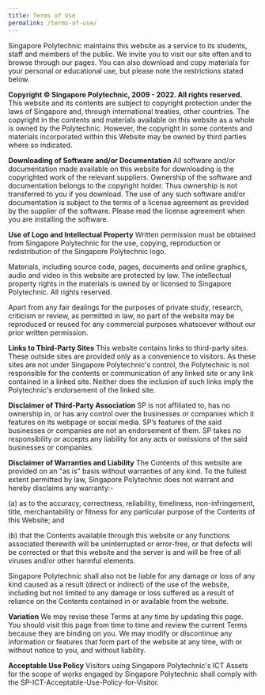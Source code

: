 ```yaml
---
title: Terms of Use
permalink: /terms-of-use/
---
```

Singapore Polytechnic maintains this website as a service to its students, staff and members of the public. We invite you to visit our site often and to browse through our pages. You can also download and copy materials for your personal or educational use, but please note the restrictions stated below.

**Copyright © Singapore Polytechnic, 2009 - 2022. All rights reserved.**
This website and its contents are subject to copyright protection under the laws of Singapore and, through international treaties, other countries. The copyright in the contents and materials available on this website as a whole is owned by the Polytechnic. However, the copyright in some contents and materials incorporated within this Website may be owned by third parties where so indicated.

**Downloading of Software and/or Documentation**
All software and/or documentation made available on this website for downloading is the copyrighted work of the relevant suppliers. Ownership of the software and documentation belongs to the copyright holder. Thus ownership is not transferred to you if you download. The use of any such software and/or documentation is subject to the terms of a license agreement as provided by the supplier of the software. Please read the license agreement when you are installing the software.

**Use of Logo and Intellectual Property**
Written permission must be obtained from Singapore Polytechnic for the use, copying, reproduction or redistribution of the Singapore Polytechnic logo.

Materials, including source code, pages, documents and online graphics, audio and video in this website are protected by law. The intellectual property rights in the materials is owned by or licensed to Singapore Polytechnic. All rights reserved.

Apart from any fair dealings for the purposes of private study, research, criticism or review, as permitted in law, no part of the website may be reproduced or reused for any commercial purposes whatsoever without our prior written permission.

**Links to Third-Party Sites**
This website contains links to third-party sites. These outside sites are provided only as a convenience to visitors. As these sites are not under Singapore Polytechnic's control, the Polytechnic is not responsible for the contents or communication of any linked site or any link contained in a linked site. Neither does the inclusion of such links imply the Polytechnic's endorsement of the linked site.

**Disclaimer of Third-Party Association**
SP is not affiliated to, has no ownership in, or has any control over the businesses or companies which it features on its webpage or social media. SP’s features of the said businesses or companies are not an endorsement of them. SP takes no responsibility or accepts any liability for any acts or omissions of the said businesses or companies.

**Disclaimer of Warranties and Liability**
The Contents of this website are provided on an "as is" basis without warranties of any kind. To the fullest extent permitted by law, Singapore Polytechnic does not warrant and hereby disclaims any warranty:-

(a) as to the accuracy, correctness, reliability, timeliness, non-infringement, title, merchantability or fitness for any particular purpose of the Contents of this Website; and

(b) that the Contents available through this website or any functions associated therewith will be uninterrupted or error-free, or that defects will be corrected or that this website and the server is and will be free of all viruses and/or other harmful elements.

Singapore Polytechnic shall also not be liable for any damage or loss of any kind caused as a result (direct or indirect) of the use of the website, including but not limited to any damage or loss suffered as a result of reliance on the Contents contained in or available from the website.

**Variation**
We may revise these Terms at any time by updating this page. You should visit this page from time to time and review the current Terms because they are binding on you. We may modify or discontinue any information or features that form part of the website at any time, with or without notice to you, and without liability.

**Acceptable Use Policy**
Visitors using Singapore Polytechnic's ICT Assets for the scope of works engaged by Singapore Polytechnic shall comply with the SP-ICT-Acceptable-Use-Policy-for-Visitor.